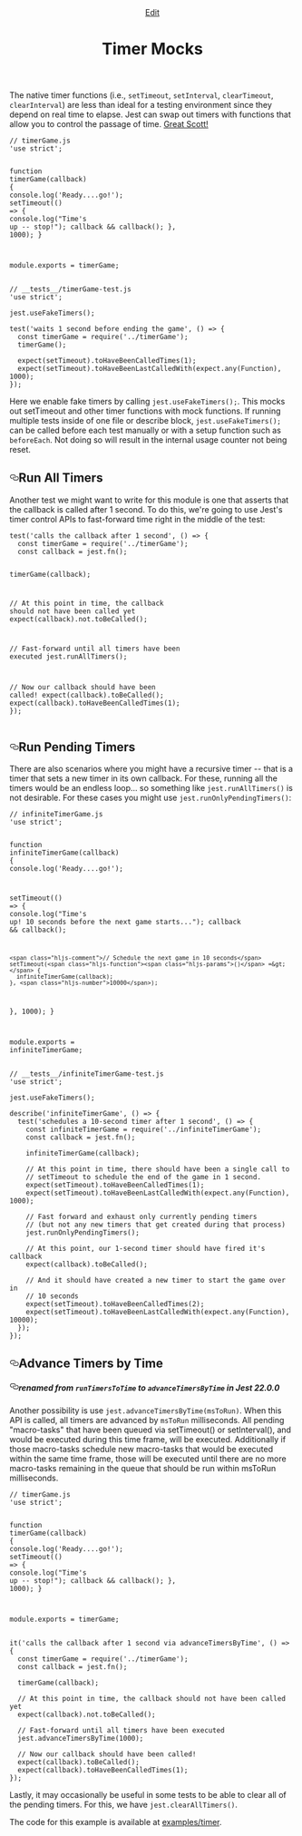 <header class="postHeader"><a class="edit-page-link button" href="https://github.com/facebook/jest/edit/master/docs/TimerMocks.md" target="_blank" rel="noreferrer noopener">Edit</a><h1 id="__docusaurus" class="postHeaderTitle">Timer Mocks</h1></header><article><div><span><p>The native timer functions (i.e., <code>setTimeout</code>, <code>setInterval</code>, <code>clearTimeout</code>, <code>clearInterval</code>) are less than ideal for a testing environment since they depend on real time to elapse. Jest can swap out timers with functions that allow you to control the passage of time. <a href="https://www.youtube.com/watch?v=QZoJ2Pt27BY">Great Scott!</a></p>
<pre><code class="hljs css language-javascript"><span class="hljs-comment">// timerGame.js</span>
<span class="hljs-meta">&apos;use strict&apos;</span>;

<span class="hljs-function"><span class="hljs-keyword">function</span> <span class="hljs-title">timerGame</span>(<span class="hljs-params">callback</span>) </span>{
<span class="hljs-built_in">console</span>.log(<span class="hljs-string">&apos;Ready....go!&apos;</span>);
setTimeout(<span class="hljs-function"><span class="hljs-params">()</span> =&gt;</span> {
<span class="hljs-built_in">console</span>.log(<span class="hljs-string">&quot;Time&apos;s up -- stop!&quot;</span>);
callback &amp;&amp; callback();
}, <span class="hljs-number">1000</span>);
}

<span class="hljs-built_in">module</span>.exports = timerGame;
</code></pre>

<pre><code class="hljs css language-javascript"><span class="hljs-comment">// __tests__/timerGame-test.js</span>
<span class="hljs-meta">&apos;use strict&apos;</span>;

jest.useFakeTimers();

test(<span class="hljs-string">&apos;waits 1 second before ending the game&apos;</span>, () =&gt; {
  <span class="hljs-keyword">const</span> timerGame = <span class="hljs-built_in">require</span>(<span class="hljs-string">&apos;../timerGame&apos;</span>);
  timerGame();

  expect(setTimeout).toHaveBeenCalledTimes(<span class="hljs-number">1</span>);
  expect(setTimeout).toHaveBeenLastCalledWith(expect.any(<span class="hljs-built_in">Function</span>), <span class="hljs-number">1000</span>);
});
</code></pre>
<p>Here we enable fake timers by calling <code>jest.useFakeTimers();</code>. This mocks out setTimeout and other timer functions with mock functions. If running multiple tests inside of one file or describe block, <code>jest.useFakeTimers();</code> can be called before each test manually or with a setup function such as <code>beforeEach</code>. Not doing so will result in the internal usage counter not being reset.</p>
<h2><a class="anchor" aria-hidden="true" id="run-all-timers"></a><a href="#run-all-timers" aria-hidden="true" class="hash-link"><svg class="hash-link-icon" aria-hidden="true" height="16" version="1.1" viewBox="0 0 16 16" width="16"><path fill-rule="evenodd" d="M4 9h1v1H4c-1.5 0-3-1.69-3-3.5S2.55 3 4 3h4c1.45 0 3 1.69 3 3.5 0 1.41-.91 2.72-2 3.25V8.59c.58-.45 1-1.27 1-2.09C10 5.22 8.98 4 8 4H4c-.98 0-2 1.22-2 2.5S3 9 4 9zm9-3h-1v1h1c1 0 2 1.22 2 2.5S13.98 12 13 12H9c-.98 0-2-1.22-2-2.5 0-.83.42-1.64 1-2.09V6.25c-1.09.53-2 1.84-2 3.25C6 11.31 7.55 13 9 13h4c1.45 0 3-1.69 3-3.5S14.5 6 13 6z"/></svg></a>Run All Timers</h2>
<p>Another test we might want to write for this module is one that asserts that the callback is called after 1 second. To do this, we&apos;re going to use Jest&apos;s timer control APIs to fast-forward time right in the middle of the test:</p>
<pre><code class="hljs css language-javascript">test(<span class="hljs-string">&apos;calls the callback after 1 second&apos;</span>, () =&gt; {
  <span class="hljs-keyword">const</span> timerGame = <span class="hljs-built_in">require</span>(<span class="hljs-string">&apos;../timerGame&apos;</span>);
  <span class="hljs-keyword">const</span> callback = jest.fn();

timerGame(callback);

<span class="hljs-comment">// At this point in time, the callback should not have been called yet</span>
expect(callback).not.toBeCalled();

<span class="hljs-comment">// Fast-forward until all timers have been executed</span>
jest.runAllTimers();

<span class="hljs-comment">// Now our callback should have been called!</span>
expect(callback).toBeCalled();
expect(callback).toHaveBeenCalledTimes(<span class="hljs-number">1</span>);
});
</code></pre>

<h2><a class="anchor" aria-hidden="true" id="run-pending-timers"></a><a href="#run-pending-timers" aria-hidden="true" class="hash-link"><svg class="hash-link-icon" aria-hidden="true" height="16" version="1.1" viewBox="0 0 16 16" width="16"><path fill-rule="evenodd" d="M4 9h1v1H4c-1.5 0-3-1.69-3-3.5S2.55 3 4 3h4c1.45 0 3 1.69 3 3.5 0 1.41-.91 2.72-2 3.25V8.59c.58-.45 1-1.27 1-2.09C10 5.22 8.98 4 8 4H4c-.98 0-2 1.22-2 2.5S3 9 4 9zm9-3h-1v1h1c1 0 2 1.22 2 2.5S13.98 12 13 12H9c-.98 0-2-1.22-2-2.5 0-.83.42-1.64 1-2.09V6.25c-1.09.53-2 1.84-2 3.25C6 11.31 7.55 13 9 13h4c1.45 0 3-1.69 3-3.5S14.5 6 13 6z"/></svg></a>Run Pending Timers</h2>
<p>There are also scenarios where you might have a recursive timer -- that is a timer that sets a new timer in its own callback. For these, running all the timers would be an endless loop&#x2026; so something like <code>jest.runAllTimers()</code> is not desirable. For these cases you might use <code>jest.runOnlyPendingTimers()</code>:</p>
<pre><code class="hljs css language-javascript"><span class="hljs-comment">// infiniteTimerGame.js</span>
<span class="hljs-meta">&apos;use strict&apos;</span>;

<span class="hljs-function"><span class="hljs-keyword">function</span> <span class="hljs-title">infiniteTimerGame</span>(<span class="hljs-params">callback</span>) </span>{
<span class="hljs-built_in">console</span>.log(<span class="hljs-string">&apos;Ready....go!&apos;</span>);

setTimeout(<span class="hljs-function"><span class="hljs-params">()</span> =&gt;</span> {
<span class="hljs-built_in">console</span>.log(<span class="hljs-string">&quot;Time&apos;s up! 10 seconds before the next game starts...&quot;</span>);
callback &amp;&amp; callback();

    <span class="hljs-comment">// Schedule the next game in 10 seconds</span>
    setTimeout(<span class="hljs-function"><span class="hljs-params">()</span> =&gt;</span> {
      infiniteTimerGame(callback);
    }, <span class="hljs-number">10000</span>);

}, <span class="hljs-number">1000</span>);
}

<span class="hljs-built_in">module</span>.exports = infiniteTimerGame;
</code></pre>

<pre><code class="hljs css language-javascript"><span class="hljs-comment">// __tests__/infiniteTimerGame-test.js</span>
<span class="hljs-meta">&apos;use strict&apos;</span>;

jest.useFakeTimers();

describe(<span class="hljs-string">&apos;infiniteTimerGame&apos;</span>, () =&gt; {
  test(<span class="hljs-string">&apos;schedules a 10-second timer after 1 second&apos;</span>, () =&gt; {
    <span class="hljs-keyword">const</span> infiniteTimerGame = <span class="hljs-built_in">require</span>(<span class="hljs-string">&apos;../infiniteTimerGame&apos;</span>);
    <span class="hljs-keyword">const</span> callback = jest.fn();

    infiniteTimerGame(callback);

    <span class="hljs-comment">// At this point in time, there should have been a single call to</span>
    <span class="hljs-comment">// setTimeout to schedule the end of the game in 1 second.</span>
    expect(setTimeout).toHaveBeenCalledTimes(<span class="hljs-number">1</span>);
    expect(setTimeout).toHaveBeenLastCalledWith(expect.any(<span class="hljs-built_in">Function</span>), <span class="hljs-number">1000</span>);

    <span class="hljs-comment">// Fast forward and exhaust only currently pending timers</span>
    <span class="hljs-comment">// (but not any new timers that get created during that process)</span>
    jest.runOnlyPendingTimers();

    <span class="hljs-comment">// At this point, our 1-second timer should have fired it&apos;s callback</span>
    expect(callback).toBeCalled();

    <span class="hljs-comment">// And it should have created a new timer to start the game over in</span>
    <span class="hljs-comment">// 10 seconds</span>
    expect(setTimeout).toHaveBeenCalledTimes(<span class="hljs-number">2</span>);
    expect(setTimeout).toHaveBeenLastCalledWith(expect.any(<span class="hljs-built_in">Function</span>), <span class="hljs-number">10000</span>);
  });
});
</code></pre>
<h2><a class="anchor" aria-hidden="true" id="advance-timers-by-time"></a><a href="#advance-timers-by-time" aria-hidden="true" class="hash-link"><svg class="hash-link-icon" aria-hidden="true" height="16" version="1.1" viewBox="0 0 16 16" width="16"><path fill-rule="evenodd" d="M4 9h1v1H4c-1.5 0-3-1.69-3-3.5S2.55 3 4 3h4c1.45 0 3 1.69 3 3.5 0 1.41-.91 2.72-2 3.25V8.59c.58-.45 1-1.27 1-2.09C10 5.22 8.98 4 8 4H4c-.98 0-2 1.22-2 2.5S3 9 4 9zm9-3h-1v1h1c1 0 2 1.22 2 2.5S13.98 12 13 12H9c-.98 0-2-1.22-2-2.5 0-.83.42-1.64 1-2.09V6.25c-1.09.53-2 1.84-2 3.25C6 11.31 7.55 13 9 13h4c1.45 0 3-1.69 3-3.5S14.5 6 13 6z"/></svg></a>Advance Timers by Time</h2>
<h5><a class="anchor" aria-hidden="true" id="renamed-from-runtimerstotime-to-advancetimersbytime-in-jest-2200"></a><a href="#renamed-from-runtimerstotime-to-advancetimersbytime-in-jest-2200" aria-hidden="true" class="hash-link"><svg class="hash-link-icon" aria-hidden="true" height="16" version="1.1" viewBox="0 0 16 16" width="16"><path fill-rule="evenodd" d="M4 9h1v1H4c-1.5 0-3-1.69-3-3.5S2.55 3 4 3h4c1.45 0 3 1.69 3 3.5 0 1.41-.91 2.72-2 3.25V8.59c.58-.45 1-1.27 1-2.09C10 5.22 8.98 4 8 4H4c-.98 0-2 1.22-2 2.5S3 9 4 9zm9-3h-1v1h1c1 0 2 1.22 2 2.5S13.98 12 13 12H9c-.98 0-2-1.22-2-2.5 0-.83.42-1.64 1-2.09V6.25c-1.09.53-2 1.84-2 3.25C6 11.31 7.55 13 9 13h4c1.45 0 3-1.69 3-3.5S14.5 6 13 6z"/></svg></a>renamed from <code>runTimersToTime</code> to <code>advanceTimersByTime</code> in Jest <strong>22.0.0</strong></h5>
<p>Another possibility is use <code>jest.advanceTimersByTime(msToRun)</code>. When this API is called, all timers are advanced by <code>msToRun</code> milliseconds. All pending &quot;macro-tasks&quot; that have been queued via setTimeout() or setInterval(), and would be executed during this time frame, will be executed. Additionally if those macro-tasks schedule new macro-tasks that would be executed within the same time frame, those will be executed until there are no more macro-tasks remaining in the queue that should be run within msToRun milliseconds.</p>
<pre><code class="hljs css language-javascript"><span class="hljs-comment">// timerGame.js</span>
<span class="hljs-meta">&apos;use strict&apos;</span>;

<span class="hljs-function"><span class="hljs-keyword">function</span> <span class="hljs-title">timerGame</span>(<span class="hljs-params">callback</span>) </span>{
<span class="hljs-built_in">console</span>.log(<span class="hljs-string">&apos;Ready....go!&apos;</span>);
setTimeout(<span class="hljs-function"><span class="hljs-params">()</span> =&gt;</span> {
<span class="hljs-built_in">console</span>.log(<span class="hljs-string">&quot;Time&apos;s up -- stop!&quot;</span>);
callback &amp;&amp; callback();
}, <span class="hljs-number">1000</span>);
}

<span class="hljs-built_in">module</span>.exports = timerGame;
</code></pre>

<pre><code class="hljs css language-javascript">it(<span class="hljs-string">&apos;calls the callback after 1 second via advanceTimersByTime&apos;</span>, () =&gt; {
  <span class="hljs-keyword">const</span> timerGame = <span class="hljs-built_in">require</span>(<span class="hljs-string">&apos;../timerGame&apos;</span>);
  <span class="hljs-keyword">const</span> callback = jest.fn();

  timerGame(callback);

  <span class="hljs-comment">// At this point in time, the callback should not have been called yet</span>
  expect(callback).not.toBeCalled();

  <span class="hljs-comment">// Fast-forward until all timers have been executed</span>
  jest.advanceTimersByTime(<span class="hljs-number">1000</span>);

  <span class="hljs-comment">// Now our callback should have been called!</span>
  expect(callback).toBeCalled();
  expect(callback).toHaveBeenCalledTimes(<span class="hljs-number">1</span>);
});
</code></pre>
<p>Lastly, it may occasionally be useful in some tests to be able to clear all of the pending timers. For this, we have <code>jest.clearAllTimers()</code>.</p>
<p>The code for this example is available at <a href="https://github.com/facebook/jest/tree/master/examples/timer">examples/timer</a>.</p>
</span></div></article>
